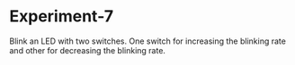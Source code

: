 # Experiment-7
Blink an LED with two switches. One switch for increasing the blinking rate and other for decreasing the blinking rate.
